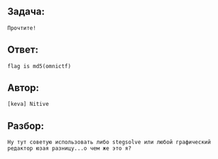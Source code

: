 ## Задача: 

    Прочтите!

## Ответ:
    flag is md5(omnictf)

## Автор: 
    [keva] Nitive

## Разбор:
    Ну тут советую использовать либо stegsolve или любой графический редактор юзая разницу...о чем же это я?